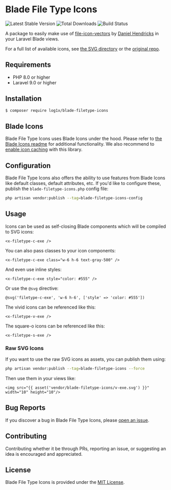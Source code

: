 # Blade File Type Icons

![Latest Stable Version](https://img.shields.io/packagist/v/log1x/blade-filetype-icons.svg?style=flat-square)
![Total Downloads](https://img.shields.io/packagist/dt/log1x/blade-filetype-icons.svg?style=flat-square)
![Build Status](https://img.shields.io/github/actions/workflow/status/log1x/blade-filetype-icons/main.yml?branch=main&style=flat-square)

A package to easily make use of [file-icon-vectors](https://github.com/dmhendricks/file-icon-vectors) by [Daniel Hendricks](https://github.com/dmhendricks) in your Laravel Blade views.

For a full list of available icons, see [the SVG directory](resources/svg) or the [original repo](https://github.com/dmhendricks/file-icon-vectors/tree/master/dist/icons).

## Requirements

- PHP 8.0 or higher
- Laravel 9.0 or higher

## Installation

```bash
$ composer require log1x/blade-filetype-icons
```

## Blade Icons

Blade File Type Icons uses Blade Icons under the hood. Please refer to [the Blade Icons readme](https://github.com/blade-ui-kit/blade-icons) for additional functionality. We also recommend to [enable icon caching](https://github.com/blade-ui-kit/blade-icons#caching) with this library.

## Configuration

Blade File Type Icons also offers the ability to use features from Blade Icons like default classes, default attributes, etc. If you'd like to configure these, publish the `blade-filetype-icons.php` config file:

```bash
php artisan vendor:publish --tag=blade-filetype-icons-config
```

## Usage

Icons can be used as self-closing Blade components which will be compiled to SVG icons:

```blade
<x-filetype-c-exe />
```

You can also pass classes to your icon components:

```blade
<x-filetype-c-exe class="w-6 h-6 text-gray-500" />
```

And even use inline styles:

```blade
<x-filetype-c-exe style="color: #555" />
```

Or use the `@svg` directive:

```blade
@svg('filetype-c-exe', 'w-6 h-6', ['style' => 'color: #555'])
```

The vivid icons can be referenced like this:

```blade
<x-filetype-v-exe />
```

The square-o icons can be referenced like this:

```blade
<x-filetype-s-exe />
```

### Raw SVG Icons

If you want to use the raw SVG icons as assets, you can publish them using:

```bash
php artisan vendor:publish --tag=blade-filetype-icons --force
```

Then use them in your views like:

```blade
<img src="{{ asset('vendor/blade-filetype-icons/v-exe.svg') }}" width="10" height="10"/>
```

## Bug Reports

If you discover a bug in Blade File Type Icons, please [open an issue](https://github.com/Log1x/blade-filetype-icons/issues).

## Contributing

Contributing whether it be through PRs, reporting an issue, or suggesting an idea is encouraged and appreciated.

## License

Blade File Type Icons is provided under the [MIT License](LICENSE.md).
